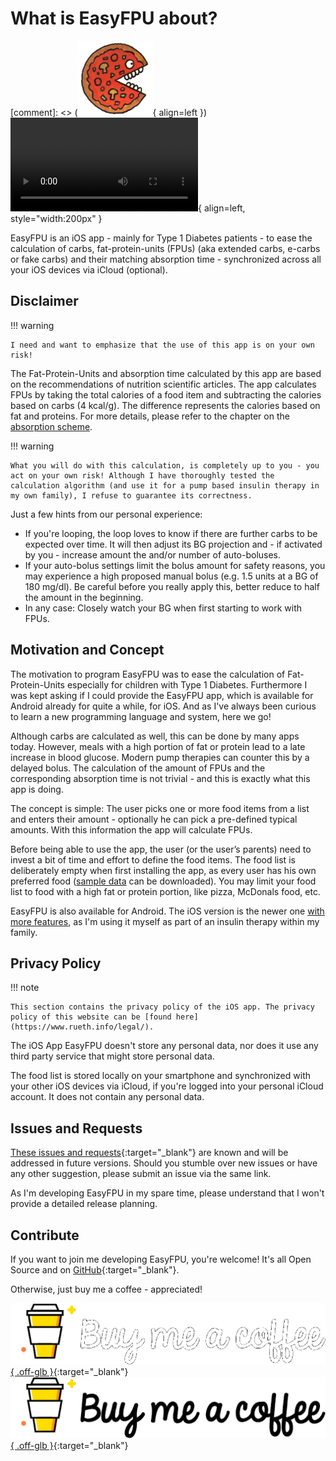 # What is EasyFPU about?

[comment]: <> (![EasyFPU app icon](assets/images/pizza_small.png){ align=left })
![EasyFPE-App-Icon](assets/images/EasyFPU_Latest_iOS_Version.mp4){ align=left, style="width:200px" }

EasyFPU is an iOS app - mainly for Type 1 Diabetes patients - to ease the calculation of carbs, fat-protein-units (FPUs) (aka extended carbs, e-carbs or fake carbs) and their matching absorption time - synchronized across all your iOS devices via iCloud (optional).

## Disclaimer

!!! warning

    I need and want to emphasize that the use of this app is on your own risk!

The Fat-Protein-Units and absorption time calculated by this app are based on the recommendations of nutrition scientific articles. The app calculates FPUs by taking the total calories of a food item and subtracting the calories based on carbs (4 kcal/g). The difference represents the calories based on fat and proteins. For more details, please refer to the chapter on the [absorption scheme](manual.md#absorption-scheme-for-extended-carbs).

!!! warning

    What you will do with this calculation, is completely up to you - you act on your own risk! Although I have thoroughly tested the calculation algorithm (and use it for a pump based insulin therapy in my own family), I refuse to guarantee its correctness.

Just a few hints from our personal experience:

- If you're looping, the loop loves to know if there are further carbs to be expected over time. It will then adjust its BG projection and - if activated by you - increase amount the and/or number of auto-boluses.
- If your auto-bolus settings limit the bolus amount for safety reasons, you may experience a high proposed manual bolus (e.g. 1.5 units at a BG of 180 mg/dl). Be careful before you really apply this, better reduce to half the amount in the beginning.
- In any case: Closely watch your BG when first starting to work with FPUs.

## Motivation and Concept

The motivation to program EasyFPU was to ease the calculation of Fat-Protein-Units especially for children with Type 1 Diabetes. Furthermore I was kept asking if I could provide the EasyFPU app, which is available for Android already for quite a while, for iOS. And as I've always been curious to learn a new programming language and system, here we go!

Although carbs are calculated as well, this can be done by many apps today. However, meals with a high portion of fat or protein lead to a late increase in blood glucose. Modern pump therapies can counter this by a delayed bolus. The calculation of the amount of FPUs and the corresponding absorption time is not trivial - and this is exactly what this app is doing.

The concept is simple: The user picks one or more food items from a list and enters their amount - optionally he can pick a pre-defined typical amounts. With this information the app will calculate FPUs.

Before being able to use the app, the user (or the user’s parents) need to invest a bit of time and effort to define the food items. The food list is deliberately empty when first installing the app, as every user has his own preferred food ([sample data](manual.md#sample-data) can be downloaded). You may limit your food list to food with a high fat or protein portion, like pizza, McDonals food, etc.

EasyFPU is also available for Android. The iOS version is the newer one [with more features](https://www.rueth.info/#feature-overview), as I'm using it myself as part of an insulin therapy within my family.

## Privacy Policy

!!! note

    This section contains the privacy policy of the iOS app. The privacy policy of this website can be [found here](https://www.rueth.info/legal/).

The iOS App EasyFPU doesn't store any personal data, nor does it use any third party service that might store personal data.

The food list is stored locally on your smartphone and synchronized with your other iOS devices via iCloud, if you're logged into your personal iCloud account. It does not contain any personal data.

## Issues and Requests

[These issues and requests](https://github.com/UlricusR/iOS-EasyFPU/issues){:target="_blank"} are known and will be addressed in future versions. Should you stumble over new issues or have any other suggestion, please submit an issue via the same link.

As I'm developing EasyFPU in my spare time, please understand that I won't provide a detailed release planning.

## Contribute

If you want to join me developing EasyFPU, you're welcome! It's all Open Source and on [GitHub](https://github.com/UlricusR/iOS-EasyFPU){:target="_blank"}.

Otherwise, just buy me a coffee - appreciated!

[![Buy me a coffee](assets/images/buymeacoffee_darkbackground.png#only-dark){ .off-glb }](https://www.buymeacoffee.com/ulricus){:target="_blank"}
[![Buy me a coffee](assets/images/buymeacoffee_lightbackground.png#only-light){ .off-glb }](https://www.buymeacoffee.com/ulricus){:target="_blank"}
